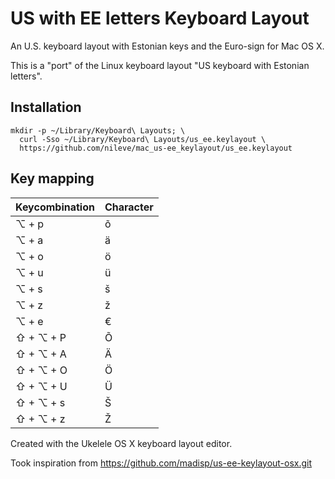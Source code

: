 # US with EE letters Keyboard Layout

An U.S. keyboard layout with Estonian keys and the Euro-sign for Mac OS X. 

This is a "port" of the Linux keyboard layout "US keyboard with Estonian letters".

## Installation

```
mkdir -p ~/Library/Keyboard\ Layouts; \
  curl -Sso ~/Library/Keyboard\ Layouts/us_ee.keylayout \
  https://github.com/nileve/mac_us-ee_keylayout/us_ee.keylayout
```
  
## Key mapping

| **Keycombination** | **Character** |
|--------------------|---------------|
| ⌥ + p              |      õ        |
| ⌥ + a              |      ä        |
| ⌥ + o              |      ö        |
| ⌥ + u              |      ü        |
| ⌥ + s              |      š        |
| ⌥ + z              |      ž        |
| ⌥ + e              |      €        |
| ⇧ + ⌥ + P          |      Õ        |
| ⇧ + ⌥ + A          |      Ä        |
| ⇧ + ⌥ + O          |      Ö        |
| ⇧ + ⌥ + U          |      Ü        |
| ⇧ + ⌥ + s          |      Š        |
| ⇧ + ⌥ + z          |      Ž        |

Created with the Ukelele OS X keyboard layout editor.

Took inspiration from https://github.com/madisp/us-ee-keylayout-osx.git
